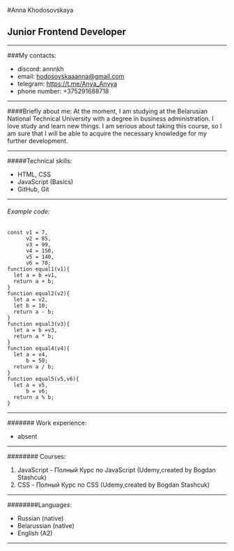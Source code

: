 #Anna Khodosovskaya
## Junior Frontend Developer
*********
###My contacts:
- discord: annnkh
- email: hodosovskaaanna@gmail.com
- telegram: https://t.me/Anya_Anyya
- phone number: +375291688718
*******
####Briefly about me:
At the moment, I am studying at the Belarusian National Technical University with a degree in business administration. I love study and learn new things. I am serious about taking this course, so I am sure that I will be able to acquire the necessary knowledge for my further development.
********
#####Technical skills:
* HTML, CSS
* JavaScript (Basics)
* GitHub, Git
*******
###### Example code:
```
const v1 = 7,
      v2 = 85,
      v3 = 99,
      v4 = 150,
      v5 = 140,
      v6 = 70;
function equal1(v1){
  let a = b =v1,     
  return a + b;
}
function equal2(v2){
  let a = v2, 
  let b = 10; 
  return a - b;
}
function equal3(v3){
  let a = b =v3, 
  return a * b;
}
function equal4(v4){
  let a = v4, 
      b = 50; 
  return a / b;
}
function equal5(v5,v6){
  let a = v5, 
      b = v6; 
  return a % b;
}
```
*******
####### Work experience:
- absent
*******
######## Courses:
1. JavaScript - Полный Курс по JavaScript (Udemy,created by Bogdan Stashcuk)
2. CSS - Полный Курс по CSS (Udemy,created by Bogdan Stashcuk)
*****
########Languages:
- Russian (native)
- Belarussian (native)
- English (A2)
*****
